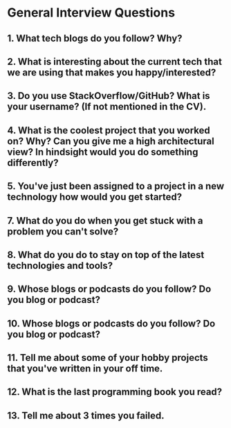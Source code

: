 # General Interview Questions

## 1. What tech blogs do you follow? Why?

## 2. What is interesting about the current tech that we are using that makes you happy/interested?

## 3. Do you use StackOverflow/GitHub? What is your username? (If not mentioned in the CV).

## 4. What is the coolest project that you worked on? Why? Can you give me a high architectural view? In hindsight would you do something differently?

## 5. You've just been assigned to a project in a new technology how would you get started?

## 7. What do you do when you get stuck with a problem you can't solve?

## 8. What do you do to stay on top of the latest technologies and tools?

## 9. Whose blogs or podcasts do you follow? Do you blog or podcast?

## 10. Whose blogs or podcasts do you follow? Do you blog or podcast?

## 11. Tell me about some of your hobby projects that you've written in your off time.

## 12. What is the last programming book you read?

## 13. Tell me about 3 times you failed.
